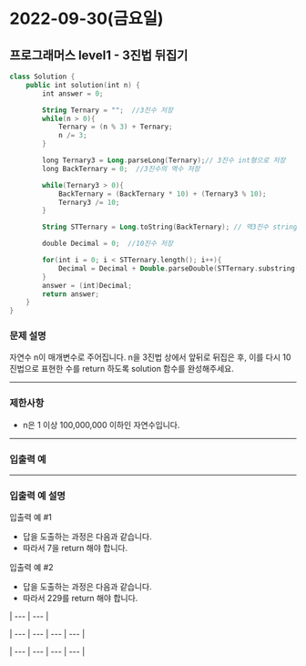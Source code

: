 # 2022-09-30(금요일)

## 프로그래머스 level1 - 3진법 뒤집기

```kotlin
class Solution {
    public int solution(int n) {
        int answer = 0;

        String Ternary = "";  //3진수 저장
        while(n > 0){
            Ternary = (n % 3) + Ternary;
            n /= 3;
        }

        long Ternary3 = Long.parseLong(Ternary);// 3진수 int형으로 저장
        long BackTernary = 0;  //3진수의 역수 저장

        while(Ternary3 > 0){
            BackTernary = (BackTernary * 10) + (Ternary3 % 10);
            Ternary3 /= 10;
        }

        String STTernary = Long.toString(BackTernary); // 역3진수 string으로 저장

        double Decimal = 0;  //10진수 저장

        for(int i = 0; i < STTernary.length(); i++){
            Decimal = Decimal + Double.parseDouble(STTernary.substring(i, i+1)) * Math.pow(3, (STTernary.length() - 1) - i);
        }
        answer = (int)Decimal;
        return answer;
    }
}
```

### **문제 설명**

자연수 n이 매개변수로 주어집니다. n을 3진법 상에서 앞뒤로 뒤집은 후, 이를 다시 10진법으로 표현한 수를 return 하도록 solution 함수를 완성해주세요.

---

### 제한사항

- n은 1 이상 100,000,000 이하인 자연수입니다.

---

### 입출력 예

---

### 입출력 예 설명

입출력 예 #1

- 답을 도출하는 과정은 다음과 같습니다.
- 따라서 7을 return 해야 합니다.

입출력 예 #2

- 답을 도출하는 과정은 다음과 같습니다.
- 따라서 229를 return 해야 합니다.

| --- | --- |

| --- | --- | --- | --- |

| --- | --- | --- | --- |